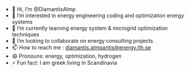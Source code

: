 - 👋 Hi, I’m @DiamantisAlmp
- 👀 I’m interested in energy engineering coding and optimization energy systems 
- 🌱 I’m currently learning energy system & microgrid optimization techniques 
- 💞️ I’m looking to collaborate on energy consulting projects
- 📫 How to reach me : diamantis.almpantis@energy.lth.se
- 😄 Pronouns: energy, optimization, hydrogen 
- ⚡ Fun fact: I am greek living in Scandinavia

<!---
DiamantisAlmp/DiamantisAlmp is a ✨ special ✨ repository because its `README.md` (this file) appears on your GitHub profile.
You can click the Preview link to take a look at your changes.
--->
